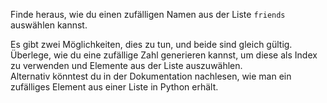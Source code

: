Finde heraus, wie du einen zufälligen Namen aus der Liste `friends` auswählen kannst.

<div class="hint">
  Es gibt zwei Möglichkeiten, dies zu tun, und beide sind gleich gültig.  
</div>

<div class="hint">
  Überlege, wie du eine zufällige Zahl generieren kannst, um diese als Index zu verwenden und Elemente aus der Liste auszuwählen.  
</div>

<div class="hint">
  Alternativ könntest du in der Dokumentation nachlesen, wie man ein zufälliges Element aus einer Liste in Python erhält.  
</div>